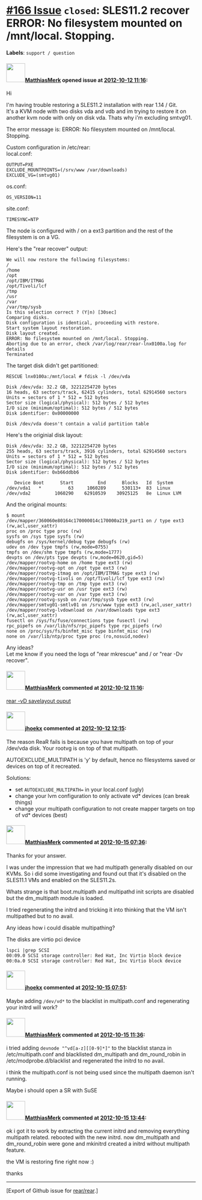 [\#166 Issue](https://github.com/rear/rear/issues/166) `closed`: SLES11.2 recover ERROR: No filesystem mounted on /mnt/local. Stopping.
=======================================================================================================================================

**Labels**: `support / question`

#### <img src="https://avatars.githubusercontent.com/u/2544242?u=bf0b093cefa463e220d0d33097326924eca50ac5&v=4" width="50">[MatthiasMerk](https://github.com/MatthiasMerk) opened issue at [2012-10-12 11:16](https://github.com/rear/rear/issues/166):

Hi

I'm having trouble restoring a SLES11.2 installation with rear 1.14 /
Git.  
It's a KVM node with two disks vda and vdb and im trying to restore it
on  
another kvm node with only on disk vda. Thats why i'm excluding smtvg01.

The error message is: ERROR: No filesystem mounted on /mnt/local.  
Stopping.

Custom configuration in /etc/rear:  
local.conf:

    OUTPUT=PXE
    EXCLUDE_MOUNTPOINTS=(/srv/www /var/downloads)
    EXCLUDE_VG=(smtvg01)

os.conf:

    OS_VERSION=11

site.conf:

    TIMESYNC=NTP

The node is configured with / on a ext3 partition and the rest of the  
filesystem is on a VG.

Here's the "rear recover" output:

    We will now restore the following filesystems:
    /
    /home
    /opt
    /opt/IBM/ITMAG
    /opt/Tivoli/lcf
    /tmp
    /usr
    /var
    /var/tmp/sysb
    Is this selection correct ? (Y|n) [30sec]
    Comparing disks.
    Disk configuration is identical, proceeding with restore.
    Start system layout restoration.
    Disk layout created.
    ERROR: No filesystem mounted on /mnt/local. Stopping.
    Aborting due to an error, check /var/log/rear/rear-lnx0100a.log for 
    details
    Terminated

The target disk didn't get partitioned:

    RESCUE lnx0100a:/mnt/local # fdisk -l /dev/vda

    Disk /dev/vda: 32.2 GB, 32212254720 bytes
    16 heads, 63 sectors/track, 62415 cylinders, total 62914560 sectors
    Units = sectors of 1 * 512 = 512 bytes
    Sector size (logical/physical): 512 bytes / 512 bytes
    I/O size (minimum/optimal): 512 bytes / 512 bytes
    Disk identifier: 0x00000000

    Disk /dev/vda doesn't contain a valid partition table

Here's the originial disk layout:

    Disk /dev/vda: 32.2 GB, 32212254720 bytes
    255 heads, 63 sectors/track, 3916 cylinders, total 62914560 sectors
    Units = sectors of 1 * 512 = 512 bytes
    Sector size (logical/physical): 512 bytes / 512 bytes
    I/O size (minimum/optimal): 512 bytes / 512 bytes
    Disk identifier: 0xb66ddbb6

       Device Boot      Start         End      Blocks   Id  System
    /dev/vda1   *          63     1060289      530113+  83  Linux
    /dev/vda2         1060290    62910539    30925125   8e  Linux LVM

And the original mounts:

    $ mount
    /dev/mapper/360060e80164c170000014c170000a219_part1 on / type ext3 
    (rw,acl,user_xattr)
    proc on /proc type proc (rw)
    sysfs on /sys type sysfs (rw)
    debugfs on /sys/kernel/debug type debugfs (rw)
    udev on /dev type tmpfs (rw,mode=0755)
    tmpfs on /dev/shm type tmpfs (rw,mode=1777)
    devpts on /dev/pts type devpts (rw,mode=0620,gid=5)
    /dev/mapper/rootvg-home on /home type ext3 (rw)
    /dev/mapper/rootvg-opt on /opt type ext3 (rw)
    /dev/mapper/rootvg-itmag on /opt/IBM/ITMAG type ext3 (rw)
    /dev/mapper/rootvg-tivoli on /opt/Tivoli/lcf type ext3 (rw)
    /dev/mapper/rootvg-tmp on /tmp type ext3 (rw)
    /dev/mapper/rootvg-usr on /usr type ext3 (rw)
    /dev/mapper/rootvg-var on /var type ext3 (rw)
    /dev/mapper/rootvg-sysb on /var/tmp/sysb type ext3 (rw)
    /dev/mapper/smtvg01-smtlv01 on /srv/www type ext3 (rw,acl,user_xattr)
    /dev/mapper/rootvg-lvdownload on /var/downloads type ext3 
    (rw,acl,user_xattr)
    fusectl on /sys/fs/fuse/connections type fusectl (rw)
    rpc_pipefs on /var/lib/nfs/rpc_pipefs type rpc_pipefs (rw)
    none on /proc/sys/fs/binfmt_misc type binfmt_misc (rw)
    none on /var/lib/ntp/proc type proc (ro,nosuid,nodev)

Any ideas?  
Let me know if you need the logs of "rear mkrescue" and / or "rear -Dv  
recover".

#### <img src="https://avatars.githubusercontent.com/u/2544242?u=bf0b093cefa463e220d0d33097326924eca50ac5&v=4" width="50">[MatthiasMerk](https://github.com/MatthiasMerk) commented at [2012-10-12 11:16](https://github.com/rear/rear/issues/166#issuecomment-9373424):

[rear -vD savelayout ouput](https://gist.github.com/3878732)

#### <img src="https://avatars.githubusercontent.com/u/783473?v=4" width="50">[jhoekx](https://github.com/jhoekx) commented at [2012-10-12 12:15](https://github.com/rear/rear/issues/166#issuecomment-9374598):

The reason ReaR fails is because you have multipath on top of your
/dev/vda disk. Your rootvg is on top of that multipath.

AUTOEXCLUDE\_MULTIPATH is 'y' by default, hence no filesystems saved or
devices on top of it recreated.

Solutions:

-   set `AUTOEXCLUDE_MULTIPATH=` in your local.conf (ugly)
-   change your lvm configuration to only activate vd\* devices (can
    break things)
-   change your multipath configuration to not create mapper targets on
    top of vd\* devices (best)

#### <img src="https://avatars.githubusercontent.com/u/2544242?u=bf0b093cefa463e220d0d33097326924eca50ac5&v=4" width="50">[MatthiasMerk](https://github.com/MatthiasMerk) commented at [2012-10-15 07:36](https://github.com/rear/rear/issues/166#issuecomment-9436563):

Thanks for your answer.

I was under the impression that we had multipath generally disabled on
our KVMs. So i did some investigating and found out that it's disabled
on the SLES11.1 VMs and enabled on the SLES11.2s.

Whats strange is that boot.multipath and multipathd init scripts are
disabled but the dm\_multipath module is loaded.

I tried regenerating the initrd and tricking it into thinking that the
VM isn't multipathed but to no avail.

Any ideas how i could disable multipathing?

The disks are virtio pci device

    lspci |grep SCSI
    00:09.0 SCSI storage controller: Red Hat, Inc Virtio block device
    00:0a.0 SCSI storage controller: Red Hat, Inc Virtio block device

#### <img src="https://avatars.githubusercontent.com/u/783473?v=4" width="50">[jhoekx](https://github.com/jhoekx) commented at [2012-10-15 07:51](https://github.com/rear/rear/issues/166#issuecomment-9436867):

Maybe adding `/dev/vd*` to the blacklist in multipath.conf and
regenerating your initrd will work?

#### <img src="https://avatars.githubusercontent.com/u/2544242?u=bf0b093cefa463e220d0d33097326924eca50ac5&v=4" width="50">[MatthiasMerk](https://github.com/MatthiasMerk) commented at [2012-10-15 11:36](https://github.com/rear/rear/issues/166#issuecomment-9441983):

i tried adding `devnode "^vd[a-z][[0-9]*]"` to the blacklist stanza in
/etc/multipath.conf and blacklisted dm\_multipath and dm\_round\_robin
in /etc/modprobe.d/blacklist and regenerated the initrd to no avail.

i think the multipath.conf is not being used since the multipath daemon
isn't running.

Maybe i should open a SR with SuSE

#### <img src="https://avatars.githubusercontent.com/u/2544242?u=bf0b093cefa463e220d0d33097326924eca50ac5&v=4" width="50">[MatthiasMerk](https://github.com/MatthiasMerk) commented at [2012-10-15 13:44](https://github.com/rear/rear/issues/166#issuecomment-9445200):

ok i got it to work by extracting the current initrd and removing
everything multipath related. rebooted with the new initrd. now
dm\_multipath and dm\_round\_robin were gone and mkinitrd created a
initrd without multipath feature.

the VM is restoring fine right now :)

thanks

------------------------------------------------------------------------

\[Export of Github issue for
[rear/rear](https://github.com/rear/rear).\]

